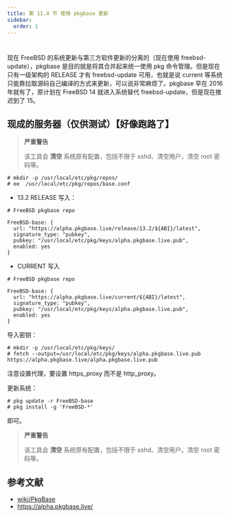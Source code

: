 ```yaml
---
title: 第 11.4 节 使用 pkgbase 更新
sidebar:
  order: 1
---
```

# 

现在 FreeBSD 的系统更新与第三方软件更新的分离的（现在使用 freebsd-update），pkgbase 是目的就是将其合并起来统一使用 pkg 命令管理。但是现在只有一级架构的 RELEASE 才有 freebsd-update 可用，也就是说 current 等系统只能靠拉取源码自己编译的方式来更新，可以说非常麻烦了。pkgbase 早在 2016 年就有了，原计划在 FreeBSD 14 就进入系统替代 freebsd-update，但是现在推迟到了 15。

## 现成的服务器（仅供测试）【好像跑路了】

>**严重警告**
>
>该工具会 **清空** 系统原有配置，包括不限于 sshd、清空用户，清空 root 密码等。

```shell-session
# mkdir -p /usr/local/etc/pkg/repos/
# ee  /usr/local/etc/pkg/repos/base.conf
```
- 13.2 RELEASE 写入：


```shell-session
# FreeBSD pkgbase repo

FreeBSD-base: {
  url: "https://alpha.pkgbase.live/release/13.2/${ABI}/latest",
  signature_type: "pubkey",
  pubkey: "/usr/local/etc/pkg/keys/alpha.pkgbase.live.pub",
  enabled: yes
}
```

- CURRENT 写入

```shell-session
# FreeBSD pkgbase repo

FreeBSD-base: {
  url: "https://alpha.pkgbase.live/current/${ABI}/latest",
  signature_type: "pubkey",
  pubkey: "/usr/local/etc/pkg/keys/alpha.pkgbase.live.pub",
  enabled: yes
}
```

导入密钥：

```shell-session
# mkdir -p /usr/local/etc/pkg/keys/ 
# fetch --output=/usr/local/etc/pkg/keys/alpha.pkgbase.live.pub https://alpha.pkgbase.live/alpha.pkgbase.live.pub
```

注意设置代理，要设置 https_proxy 而不是  http_proxy。

更新系统：

```shell-session
# pkg update -r FreeBSD-base
# pkg install -g 'FreeBSD-*'
```

即可。

>**严重警告**
>
>该工具会 **清空** 系统原有配置，包括不限于 sshd、清空用户，清空 root 密码等。


## 参考文献

- [wiki/PkgBase](https://wiki.freebsd.org/PkgBase)
- <https://alpha.pkgbase.live/>

